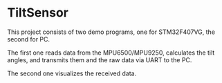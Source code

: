 # TiltSensor



This project consists of two demo programs, one for STM32F407VG, the second for PC.

The first one reads data from the MPU6500/MPU9250, calculates the tilt angles, and transmits them and the raw data via UART to the PC.

The second one visualizes the received data.
